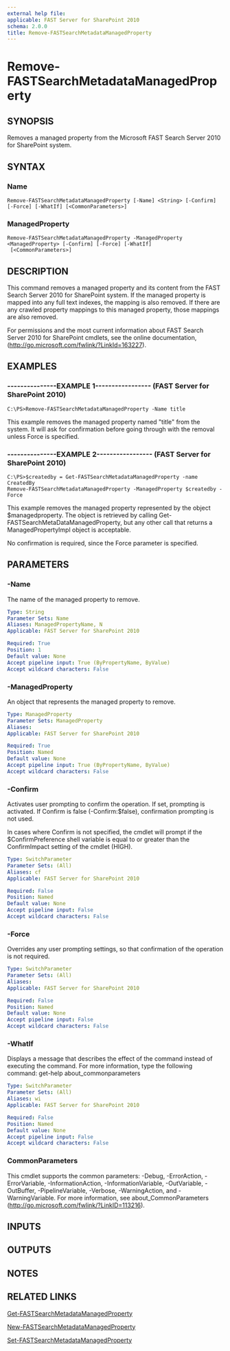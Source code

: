 ```yaml
---
external help file: 
applicable: FAST Server for SharePoint 2010
schema: 2.0.0
title: Remove-FASTSearchMetadataManagedProperty
---
```


# Remove-FASTSearchMetadataManagedProperty

## SYNOPSIS
Removes a managed property from the Microsoft FAST Search Server 2010 for SharePoint system.

## SYNTAX

### Name
```
Remove-FASTSearchMetadataManagedProperty [-Name] <String> [-Confirm] [-Force] [-WhatIf] [<CommonParameters>]
```

### ManagedProperty
```
Remove-FASTSearchMetadataManagedProperty -ManagedProperty <ManagedProperty> [-Confirm] [-Force] [-WhatIf]
 [<CommonParameters>]
```

## DESCRIPTION
This command removes a managed property and its content from the FAST Search Server 2010 for SharePoint system.
If the managed property is mapped into any full text indexes, the mapping is also removed.
If there are any crawled property mappings to this managed property, those mappings are also removed.

For permissions and the most current information about FAST Search Server 2010 for SharePoint cmdlets, see the online documentation, (http://go.microsoft.com/fwlink/?LinkId=163227).

## EXAMPLES

### ---------------EXAMPLE 1----------------- (FAST Server for SharePoint 2010)
```
C:\PS>Remove-FASTSearchMetadataManagedProperty -Name title
```

This example removes the managed property named "title" from the system.
It will ask for confirmation before going through with the removal unless Force is specified.

### ---------------EXAMPLE 2----------------- (FAST Server for SharePoint 2010)
```
C:\PS>$createdby = Get-FASTSearchMetadataManagedProperty -name CreatedBy
Remove-FASTSearchMetadataManagedProperty -ManagedProperty $createdby -Force
```

This example removes the managed property represented by the object $managedproperty.
The object is retrieved by calling Get-FASTSearchMetaDataManagedProperty, but any other call that returns a ManagedPropertyImpl object is acceptable.

No confirmation is required, since the Force parameter is specified.

## PARAMETERS

### -Name
The name of the managed property to remove.

```yaml
Type: String
Parameter Sets: Name
Aliases: ManagedPropertyName, N
Applicable: FAST Server for SharePoint 2010

Required: True
Position: 1
Default value: None
Accept pipeline input: True (ByPropertyName, ByValue)
Accept wildcard characters: False
```

### -ManagedProperty
An object that represents the managed property to remove.

```yaml
Type: ManagedProperty
Parameter Sets: ManagedProperty
Aliases: 
Applicable: FAST Server for SharePoint 2010

Required: True
Position: Named
Default value: None
Accept pipeline input: True (ByPropertyName, ByValue)
Accept wildcard characters: False
```

### -Confirm
Activates user prompting to confirm the operation.
If set, prompting is activated.
If Confirm is false (-Confirm:$false), confirmation prompting is not used.

In cases where Confirm is not specified, the cmdlet will prompt if the $ConfirmPreference shell variable is equal to or greater than the ConfirmImpact setting of the cmdlet (HIGH).

```yaml
Type: SwitchParameter
Parameter Sets: (All)
Aliases: cf
Applicable: FAST Server for SharePoint 2010

Required: False
Position: Named
Default value: None
Accept pipeline input: False
Accept wildcard characters: False
```

### -Force
Overrides any user prompting settings, so that confirmation of the operation is not required.

```yaml
Type: SwitchParameter
Parameter Sets: (All)
Aliases: 
Applicable: FAST Server for SharePoint 2010

Required: False
Position: Named
Default value: None
Accept pipeline input: False
Accept wildcard characters: False
```

### -WhatIf
Displays a message that describes the effect of the command instead of executing the command.
For more information, type the following command: get-help about_commonparameters

```yaml
Type: SwitchParameter
Parameter Sets: (All)
Aliases: wi
Applicable: FAST Server for SharePoint 2010

Required: False
Position: Named
Default value: None
Accept pipeline input: False
Accept wildcard characters: False
```

### CommonParameters
This cmdlet supports the common parameters: -Debug, -ErrorAction, -ErrorVariable, -InformationAction, -InformationVariable, -OutVariable, -OutBuffer, -PipelineVariable, -Verbose, -WarningAction, and -WarningVariable. For more information, see about_CommonParameters (http://go.microsoft.com/fwlink/?LinkID=113216).

## INPUTS

## OUTPUTS

## NOTES

## RELATED LINKS

[Get-FASTSearchMetadataManagedProperty](Get-FASTSearchMetadataManagedProperty.md)

[New-FASTSearchMetadataManagedProperty](New-FASTSearchMetadataManagedProperty.md)

[Set-FASTSearchMetadataManagedProperty](Set-FASTSearchMetadataManagedProperty.md)

